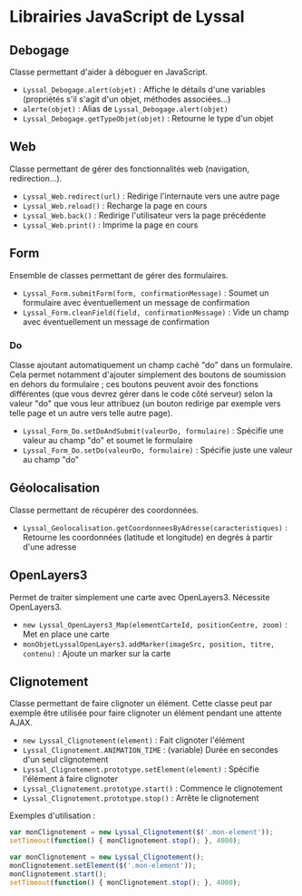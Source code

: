 # Librairies JavaScript de Lyssal


## Debogage

Classe permettant d'aider à déboguer en JavaScript.

* `Lyssal_Debogage.alert(objet)` : Affiche le détails d'une variables (propriétés s'il s'agit d'un objet, méthodes associées...)
* `alerte(objet)` : Alias de `Lyssal_Debogage.alert(objet)`
* `Lyssal_Debogage.getTypeObjet(objet)` : Retourne le type d'un objet


## Web

Classe permettant de gérer des fonctionnalités web (navigation, redirection...).

* `Lyssal_Web.redirect(url)` : Redirige l'internaute vers une autre page
* `Lyssal_Web.reload()` : Recharge la page en cours
* `Lyssal_Web.back()` : Redirige l'utilisateur vers la page précédente
* `Lyssal_Web.print()` : Imprime la page en cours


## Form

Ensemble de classes permettant de gérer des formulaires.

* `Lyssal_Form.submitForm(form, confirmationMessage)` : Soumet un formulaire avec éventuellement un message de confirmation
* `Lyssal_Form.cleanField(field, confirmationMessage)` : Vide un champ avec éventuellement un message de confirmation

### Do

Classe ajoutant automatiquement un champ caché "do" dans un formulaire. Cela permet notamment d'ajouter simplement des boutons de soumission en dehors du formulaire ; ces boutons peuvent avoir des fonctions différentes (que vous devrez gérer dans le code côté serveur) selon la valeur "do" que vous leur attribuez (un bouton redirige par exemple vers telle page et un autre vers telle autre page).

* `Lyssal_Form_Do.setDoAndSubmit(valeurDo, formulaire)` : Spécifie une valeur au champ "do" et soumet le formulaire
* `Lyssal_Form_Do.setDo(valeurDo, formulaire)` : Spécifie juste une valeur au champ "do"


## Géolocalisation

Classe permettant de récupérer des coordonnées.

* `Lyssal_Geolocalisation.getCoordonneesByAdresse(caracteristiques)` : Retourne les coordonnées (latitude et longitude) en degrés à partir d'une adresse


## OpenLayers3

Permet de traiter simplement une carte avec OpenLayers3. Nécessite OpenLayers3.

* `new Lyssal_OpenLayers3_Map(elementCarteId, positionCentre, zoom)` : Met en place une carte
* `monObjetLyssalOpenLayers3.addMarker(imageSrc, position, titre, contenu)` : Ajoute un marker sur la carte


## Clignotement

Classe permettant de faire clignoter un élément. Cette classe peut par exemple être utilisée pour faire clignoter un élément pendant une attente AJAX.

* `new Lyssal_Clignotement(element)` : Fait clignoter l'élément
* `Lyssal_Clignotement.ANIMATION_TIME` : (variable) Durée en secondes d'un seul clignotement
* `Lyssal_Clignotement.prototype.setElement(element)` : Spécifie l'élément à faire clignoter
* `Lyssal_Clignotement.prototype.start()` : Commence le clignotement
* `Lyssal_Clignotement.prototype.stop()` : Arrête le clignotement

Exemples d'utilisation :

```js
var monClignotement = new Lyssal_Clignotement($('.mon-element'));
setTimeout(function() { monClignotement.stop(); }, 4000);
```

```js
var monClignotement = new Lyssal_Clignotement();
monClignotement.setElement($('.mon-element'));
monClignotement.start();
setTimeout(function() { monClignotement.stop(); }, 4000);
```
